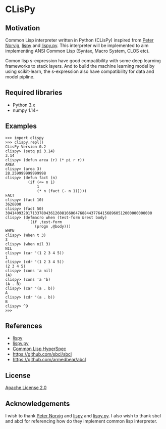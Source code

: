 # CLisPy

## Motivation
Common Lisp interpreter written in Python (CLisPy) inspired from [Peter Norvig](http://norvig.com/), [lispy](http://norvig.com/lispy.html) and [lispy.py](http://norvig.com/lispy2.html). This interpreter will be implemented to aim implementing ANSI Common Lisp (Syntax, Macro System, CLOS etc).  

Comon lisp s-expression have good compatibility with some deep learning frameworks to stack layers. And to build the machine learning model by using scikit-learn, the s-expression also have compatibility for data and model pipline.

## Required libraries
- Python 3.x
- numpy 1.14+

## Examples
```
>>> import clispy
>>> clispy.repl()
CLisPy Version 0.2
clispy> (setq pi 3.14)
3.14
clispy> (defun area (r) (* pi r r))
AREA
clispy> (area 3)
28.259999999999998
clispy> (defun fact (n)
          (if (<= n 1)
              1
              (* n (fact (- n 1)))))
FACT
clispy> (fact 10)
3628800
clispy> (fact 50)
30414093201713378043612608166064768844377641568960512000000000000
clispy> (defmacro when (test-form &rest body)
          `(if ,test-form
             (progn ,@body)))
WHEN
clispy> (When t 3)
3
clispy> (when nil 3)
NIL
clispy> (car '(1 2 3 4 5))
1
clispy> (cdr '(1 2 3 4 5))
(2 3 4 5)
clispy> (cons 'a nil)
(A)
clispy> (cons 'a 'b)
(A . B)
clispy> (car '(a . b))
A
clispy> (cdr '(a . b))
B
clispy> ^D
>>> 
```

## References
- [lispy](http://norvig.com/lispy.html)
- [lispy.py](http://norvig.com/lispy2.html)
- [Common Lisp HyperSpec](http://www.lispworks.com/documentation/HyperSpec/Front/index.htm)
- https://github.com/sbcl/sbcl
- https://github.com/armedbear/abcl

## License
[Apache License 2.0](https://github.com/takahish/clispy/blob/master/LICENSE)

## Acknowledgements
I wish to thank [Peter Norvig](http://norvig.com/) and [lispy](http://norvig.com/lispy.html) and [lispy.py](http://norvig.com/lispy2.html). I also wish to thank sbcl and abcl for referencing how do they implement common lisp interpreter.
